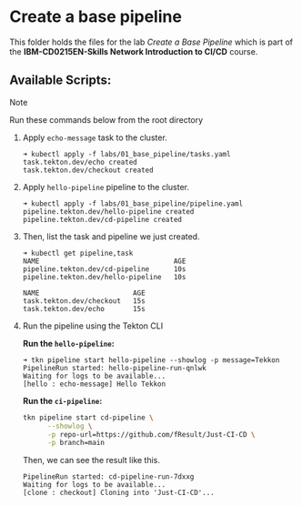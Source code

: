 # Create a base pipeline

This folder holds the files for the lab _Create a Base Pipeline_ which is part of the **IBM-CD0215EN-Skills Network Introduction to CI/CD** course.


## Available Scripts:

> [!note]
> Run these commands below from the root directory

1. Apply `echo-message` task to the cluster.

    ```console
    ➜ kubectl apply -f labs/01_base_pipeline/tasks.yaml
    task.tekton.dev/echo created
    task.tekton.dev/checkout created
    ```

2. Apply `hello-pipeline` pipeline to the cluster.

    ```console
    ➜ kubectl apply -f labs/01_base_pipeline/pipeline.yaml
    pipeline.tekton.dev/hello-pipeline created
    pipeline.tekton.dev/cd-pipeline created
    ```

3. Then, list the task and pipeline we just created.

    ```console
    ➜ kubectl get pipeline,task
    NAME                                 AGE
    pipeline.tekton.dev/cd-pipeline      10s
    pipeline.tekton.dev/hello-pipeline   10s

    NAME                       AGE
    task.tekton.dev/checkout   15s
    task.tekton.dev/echo       15s
    ```

4. Run the pipeline using the Tekton CLI

    **Run the `hello-pipeline`:**

    ```console
    ➜ tkn pipeline start hello-pipeline --showlog -p message=Tekkon
    PipelineRun started: hello-pipeline-run-qnlwk
    Waiting for logs to be available...
    [hello : echo-message] Hello Tekkon
    ```

    **Run the `ci-pipeline`:**

    ```bash
    tkn pipeline start cd-pipeline \
          --showlog \
          -p repo-url=https://github.com/fResult/Just-CI-CD \
          -p branch=main
    ```

    Then, we can see the result like this.

    ```console
    PipelineRun started: cd-pipeline-run-7dxxg
    Waiting for logs to be available...
    [clone : checkout] Cloning into 'Just-CI-CD'...
    ```
